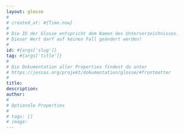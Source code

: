 ```yaml
---
layout: glosse
#
# created_at: #{Time.now}
#
# Die ID der Glosse entspricht dem Namen des Unterverzeichnisses.
# Dieser Wert darf auf keinen Fall geändert werden!
#
id: #{args['slug']} 
tag: #{args['title']}
#
# Die Dokumentation aller Properties findest du unter
# https://jessas.org/projekt/dokumentation/glosse/#frontmatter
#
title:
description:
author:
#
# Optionale Properties
#
# tags: []
# image:
---
```



<!-- Fußnoten -->

<!-- Links -->
